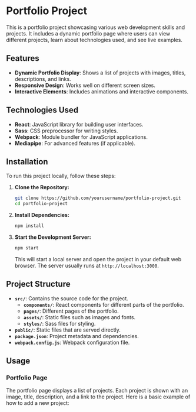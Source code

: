 # Portfolio Project

This is a portfolio project showcasing various web development skills and projects. It includes a dynamic portfolio page where users can view different projects, learn about technologies used, and see live examples.

## Features

- **Dynamic Portfolio Display**: Shows a list of projects with images, titles, descriptions, and links.
- **Responsive Design**: Works well on different screen sizes.
- **Interactive Elements**: Includes animations and interactive components.

## Technologies Used

- **React**: JavaScript library for building user interfaces.
- **Sass**: CSS preprocessor for writing styles.
- **Webpack**: Module bundler for JavaScript applications.
- **Mediapipe**: For advanced features (if applicable).

## Installation

To run this project locally, follow these steps:

1. **Clone the Repository:**

   ```bash
   git clone https://github.com/yourusername/portfolio-project.git
   cd portfolio-project
   ```

2. **Install Dependencies:**

   ```bash
   npm install
   ```

3. **Start the Development Server:**

   ```bash
   npm start
   ```

   This will start a local server and open the project in your default web browser. The server usually runs at `http://localhost:3000`.

## Project Structure

- **`src/`**: Contains the source code for the project.
  - **`components/`**: React components for different parts of the portfolio.
  - **`pages/`**: Different pages of the portfolio.
  - **`assets/`**: Static files such as images and fonts.
  - **`styles/`**: Sass files for styling.
- **`public/`**: Static files that are served directly.
- **`package.json`**: Project metadata and dependencies.
- **`webpack.config.js`**: Webpack configuration file.

## Usage

### Portfolio Page

The portfolio page displays a list of projects. Each project is shown with an image, title, description, and a link to the project. Here is a basic example of how to add a new project:

